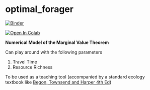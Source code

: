 # optimal_forager
[![Binder](https://mybinder.org/badge_logo.svg)](https://mybinder.org/v2/gh/shivChitinous/optimal_forager/master)

[![Open In Colab](https://colab.research.google.com/assets/colab-badge.svg)](https://colab.research.google.com/github/shivChitinous/optimal_forager/blob/master/Optimal%20Foraging%20Theory.ipynb#scrollTo=mzQSlPyPiF76)

__Numerical Model of the Marginal Value Theorem__


Can play around with the following parameters
1. Travel Time
2. Resource Richness

To be used as a teaching tool (accompanied by a standard ecology textbook like [Begon, Townsend and Harper 4th Ed](https://www.wiley.com/en-us/Ecology%3A+From+Individuals+to+Ecosystems%2C+4th+Edition-p-9781405111171))
